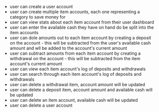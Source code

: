 * user can create a user account
* user can create multiple item accounts, each one representing a category to save money for
* user can view stats about each item account from their user dashboard
* user can enter the available cash they have on hand do be split into the item accounts
* user can dole amounts out to each item account by creating a deposit on the account - this will be subtracted from the user's available cash amount and wll be added to the account's current amount
* user can subtract amounts from each item account by creating a withdrawal on the account - this will be subtracted from the item account's current amount
* user can view each item account's log of deposits and withdrawals
* user can search through each item account's log of deposits and withdrawals
* user can delete a withdrawal item, account amount will be updated
* user can delete a deposit item, account amount and available cash will be updated
* user can delete an item account, available cash will be updated
* user can delete a user account